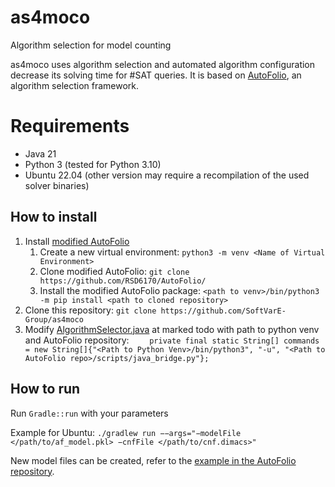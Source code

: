 # as4moco
Algorithm selection for model counting

as4moco uses algorithm selection and automated algorithm configuration decrease its solving time for #SAT queries. It is based on [AutoFolio](https://github.com/automl/AutoFolio), an algorithm selection framework. 

# Requirements
- Java 21
- Python 3 (tested for Python 3.10)
- Ubuntu 22.04 (other version may require a recompilation of the used solver binaries)

## How to install
1.  Install [modified AutoFolio](https://github.com/RSD6170/AutoFolio/)
    1. Create a new virtual environment: ``python3 -m venv <Name of Virtual Environment>``
    2. Clone modified AutoFolio: ``git clone https://github.com/RSD6170/AutoFolio/``
    3. Install the modified AutoFolio package: ``<path to venv>/bin/python3 -m pip install <path to cloned repository>``
2. Clone this repository: ``git clone https://github.com/SoftVarE-Group/as4moco``
3. Modify [AlgorithmSelector.java](src/main/java/de/uulm/sp/fmc/as4moco/selection/AlgorithmSelector.java) at marked todo with path to python venv and AutoFolio repository: ``    private final static String[] commands = new String[]{"<Path to Python Venv>/bin/python3", "-u", "<Path to AutoFolio repo>/scripts/java_bridge.py"};``
## How to run
Run `Gradle::run` with your parameters

Example for Ubuntu: ``./gradlew run −−args="−modelFile </path/to/af_model.pkl> −cnfFile </path/to/cnf.dimacs>"``

New model files can be created, refer to the [example in the AutoFolio repository](https://github.com/RSD6170/AutoFolio/blob/master/examples/MCC2022_T1_randomSplits_re/Training_1/example.py).